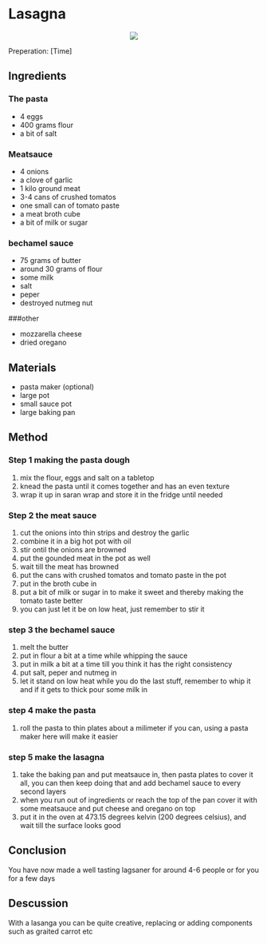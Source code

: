 # Lasagna
<p align="center">
<img src="example.png" />
</p>

Preperation: [Time]

## Ingredients
### The pasta
* 4 eggs
* 400 grams flour
* a bit of salt

### Meatsauce
* 4 onions
* a clove of garlic
* 1 kilo ground meat
* 3-4 cans of crushed tomatos
* one small can of tomato paste
* a meat broth cube
* a bit of milk or sugar

### bechamel sauce
* 75 grams of butter
* around 30 grams of flour
* some milk
* salt
* peper
* destroyed nutmeg nut 

###other
* mozzarella cheese
* dried oregano

## Materials
* pasta maker (optional)
* large pot
* small sauce pot
* large baking pan

## Method
### Step 1 making the pasta dough
  1. mix the flour, eggs and salt on a tabletop
  2. knead the pasta until it comes together and has an even texture
  3. wrap it up in saran wrap and store it in the fridge until needed
  
### Step 2 the meat sauce
  1. cut the onions into thin strips and destroy the garlic
  2. combine it in a big hot pot with oil
  3. stir ontil the onions are browned
  4. put the gounded meat in the pot as well
  5. wait till the meat has browned
  6. put the cans with crushed tomatos and tomato paste in the pot
  7. put in the broth cube in
  8. put a bit of milk or sugar in to make it sweet and thereby making the tomato taste better
  9. you can just let it be on low heat, just remember to stir it
  
### step 3 the bechamel sauce
  1. melt the butter
  2. put in flour a bit at a time while whipping the sauce
  3. put in milk a bit at a time till you think it has the right consistency
  4. put salt, peper and nutmeg in
  5. let it stand on low heat while you do the last stuff, remember to whip it and if it gets to thick pour some milk in
   
### step 4 make the pasta
  1. roll the pasta to thin plates about a milimeter if you can, using a pasta maker here will make it easier
  
### step 5 make the lasagna
  1. take the baking pan and put meatsauce in, then pasta plates to cover it all, you can then keep doing that and add bechamel sauce to every second layers
  2. when you run out of ingredients or reach the top of the pan cover it with some meatsauce and put cheese and oregano on top
  3. put it in the oven at 473.15 degrees kelvin (200 degrees celsius), and wait till the surface looks good

## Conclusion
You have now made a well tasting lagsaner for around 4-6 people or for you for a few days

## Descussion
With a lasanga you can be quite creative, replacing or adding components such as graited carrot etc
